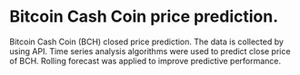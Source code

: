 # Bitcoin Cash Coin price prediction.
Bitcoin Cash Coin (BCH) closed price prediction. The data is collected by using API. Time series analysis algorithms were used to predict close price of BCH. Rolling forecast was applied to improve predictive performance.
